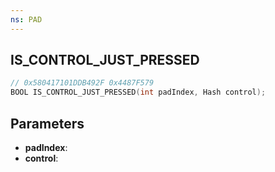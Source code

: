 ```yaml
---
ns: PAD
---
```

## IS_CONTROL_JUST_PRESSED

```c
// 0x580417101DDB492F 0x4487F579
BOOL IS_CONTROL_JUST_PRESSED(int padIndex, Hash control);
```

## Parameters
* **padIndex**:
* **control**:
